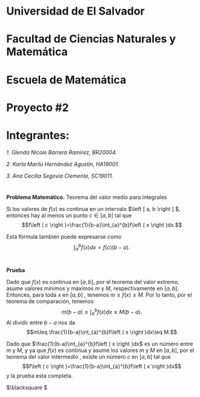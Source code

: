 # Universidad de El Salvador #
# Facultad de Ciencias Naturales y Matemática #
# Escuela de Matemática #
# Proyecto #2 #
# Integrantes: #
*1. Glenda Nicole Barrera Ramírez, BR20004.*
 
 *2. Karla Marilú Hernández Agustín, HA19001.*

 *3. Ana Cecilia Segovia Clemente, SC19011.*
#
**Problema Matemático.** Teorema del valor medio para integrales

Si los valores de $f\left ( x \right )$ es continua en un intervalo $\left [ a, b \right ] $, entonces hay al menos un punto $c \in\left [ a, b \right ]$ tal que 
$$f\left ( c \right )=\frac{1}{b-a}\int_{a}^{b}f\left ( x \right )dx.$$

Esta fórmula también puede expresarse como
$$\int_{a}^{b}f\left ( x \right )dx=f\left ( c \right )\left ( b-a \right ).$$
#


**Prueba** 

Dado que $f\left ( x \right )$ es continua en $\left [ a, b \right ]$, por el teorema del valor extremo, asume valores mínimos y máximos $m$ y $M$, respectivamente en $\left [ a, b \right ]$. Entonces, para toda $x$ en $\left [ a, b \right ]$ , tenemos $m\leq f\left ( x \right )\leq M$.
Por lo tanto, por el teorema de comparación, tenemos
$$m\left ( b-a \right )\leq \int_{a}^{b}f\left ( x \right )dx\leq M\left ( b-a \right ).$$
Al dividir entre $b-a$ nos da
$$m\leq \frac{1}{b-a}\int_{a}^{b}f\left ( x \right )dx\leq M.$$

Dado que $\frac{1}{b-a}\int_{a}^{b}f\left ( x \right )dx$ es un número entre $m$ y $M$, y ya que $f\left ( x \right )$ es continua y asume los valores $m$ y $M$ en $\left [ a, b \right ]$, por el teorema del valor intermedio
, existe un número $c$ en $\left [ a, b \right ]$ tal que 
$$f\left ( c \right )=\frac{1}{b-a}\int_{a}^{b}f\left ( x \right )dx$$
y la prueba esta completa.

$\blacksquare $
